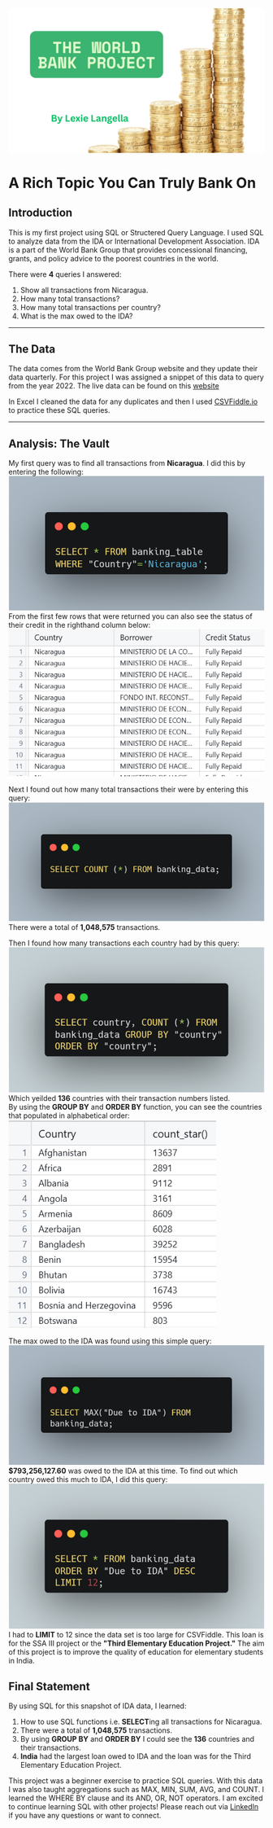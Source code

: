 <img src="images/The World Bank Project.png?raw=true"/>

# A Rich Topic You Can Truly Bank On

## Introduction
This is my first project using SQL or Structered Query Language. I used SQL to analyze data from the IDA or International Development Association. IDA is a part of the World Bank Group that provides concessional financing, grants, and policy advice to the poorest countries in the world. 

There were **4** queries I answered:
  1. Show all transactions from Nicaragua.
  2. How many total transactions?
  3. How many total transactions per country?
  4. What is the max owed to the IDA?

---
## The Data

The data comes from the World Bank Group website and they update their data quarterly. For this project I was assigned a snippet of this data to query from the year 2022. The live data can be found on this <a href="https://financesone.worldbank.org/ida-statement-of-credits-grants-and-guarantees-historical-data/DS00976">website</a>

In Excel I cleaned the data for any duplicates and then I used <a href="CSVFiddle.io">CSVFiddle.io</a> to practice these SQL queries. 

---
## Analysis: The Vault
My first query was to find all transactions from  **Nicaragua**. I did this by entering the following:
<img src="images/SQL Nicaragua.png?raw=true"/> <br>
From the first few rows that were returned you can also see the status of their credit in the righthand column below:
<img src="images/SQL_Credit.png?raw=true"/>

Next I found out how many total transactions their were by entering this query:
<img src="images/SQL All.png?raw=true"/> <br>
There were a total of **1,048,575** transactions.

Then I found how many transactions each country had by this query:
<img src="images/SQL Country.png?raw=true"/> <br>
Which yeilded **136** countries with their transaction numbers listed. <br>
By using the **GROUP BY** and **ORDER BY** function, you can see the countries that populated in alphabetical order:
<img src="images/SQL Country Breakdown.png?raw=true"/> <br>

The max owed to the IDA was found using this simple query:
<img src="images/SQL MAX.png?raw=true"/> <br> 
**$793,256,127.60** was owed to the IDA at this time. 
To find out which country owed this much to IDA, I did this query:
<img src="images/SQL Due to IDA.png?raw=true"/> <br> 
 I had to **LIMIT** to 12 since the data set is too large for CSVFiddle.
This loan is for the SSA III project or the **"Third Elementary Education Project."** The aim of this project is to improve the quality of education for elementary students in India.

## Final Statement
By using SQL for this snapshot of IDA data, I learned:
  1. How to use SQL functions i.e. **SELECT**ing all transactions for Nicaragua.
  2. There were a total of **1,048,575** transactions.
  3. By using **GROUP BY** and **ORDER BY** I could see the **136** countries and their transactions.
  4. **India** had the largest loan owed to IDA and the loan was for the Third Elementary Education Project.

This project was a beginner exercise to practice SQL queries. With this data I was also taught aggregations such as MAX, MIN, SUM, AVG, and COUNT. I learned the WHERE BY clause and its AND, OR, NOT operators. I am excited to continue learning SQL with other projects! Please reach out via <a href="www.linkedin.com/in/lexie-langella">LinkedIn</a> if you have any questions or want to connect.


